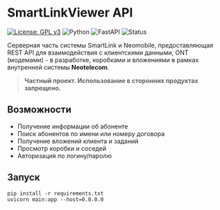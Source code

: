 # SmartLinkViewer API

[![License: GPL v3](https://img.shields.io/badge/License-GPLv3-blue.svg)](LICENSE)
![Python](https://img.shields.io/badge/Python-3.12%2B-blue)
![FastAPI](https://img.shields.io/badge/Framework-FastAPI-green)
![Status](https://img.shields.io/badge/Status-Active-brightgreen)

Серверная часть системы SmartLink и Neomobile, предоставляющая REST API для взаимодействия с клиентскими данными, ONT (модемами) - в разработке, коробками и вложениями в рамках внутренней системы **Neotelecom**.

> **Частный проект. Использование в сторонних продуктах запрещено.**


##  Возможности

- Получение информации об абоненте
- Поиск абонентов по имени или номеру договора
- Получение вложений клиента и заданий
- Просмотр коробки и соседей
- Авторизация по логину/паролю

## Запуск
```
pip install -r requirements.txt
uvicorn main:app --host=0.0.0.0
```
